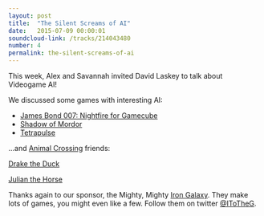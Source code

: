 ```yaml
---
layout: post
title:  "The Silent Screams of AI"
date:   2015-07-09 00:00:01
soundcloud-link: /tracks/214043480
number: 4
permalink: the-silent-screams-of-ai
---
```


This week, Alex and Savannah invited David Laskey to talk about Videogame AI! 

We discussed some games with interesting AI: 

- [James Bond 007: Nightfire for Gamecube](https://en.wikipedia.org/wiki/James_Bond_007:_Nightfire)
- [Shadow of Mordor](https://en.wikipedia.org/wiki/Middle-earth:_Shadow_of_Mordor)
- [Tetrapulse](http://www.tetrapulse.com/)

...and [Animal Crossing](https://en.wikipedia.org/wiki/Animal_Crossing) friends: 

[Drake the Duck](http://animalcrossing.wikia.com/wiki/Drake)

[Julian the Horse](http://animalcrossing.wikia.com/wiki/Julian)

Thanks again to our sponsor, the Mighty, Mighty [Iron Galaxy](http://irongalaxystudios.com/). They make lots of games, you might even like a few. Follow them on twitter [@IToTheG](https://twitter.com/IToTheG).
